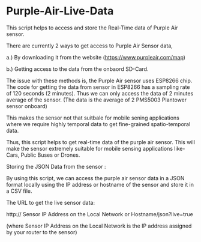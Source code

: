 # Purple-Air-Live-Data
This script helps to access and store the Real-Time data of Purple Air sensor. 

There are currently 2 ways to get access to Purple Air Sensor data, 

a.) By downloading it from the website (https://www.purpleair.com/map)  

b.) Getting access to the data from the onbaord SD-Card.

The issue with these methods is, the Purple Air sensor uses ESP8266 chip. The code for getting the data from sensor in ESP8266 has a sampling rate of 120 seconds (2 minutes).
Thus we can only access the data of 2 minutes average of the sensor. (The data is the average of 2 PMS5003 Plantower sensor onboard)

This makes the sensor not that suitbale for mobile sening applications where we require highly temporal data to get fine-grained spatio-temporal data.

Thus, this script helps to get real-time data of the purple air sensor. This will make the sensor extremely suitable for mobile sensing applications like- Cars, Public Buses or Drones.

Storing the JSON Data from the sensor : 

By using this script, we can access the purple air sensor data in a JSON format locally using the IP address or hostname of the sensor and store it in a CSV file.

The URL to get the live sensor data:

http:// Sensor IP Address on the Local Network or Hostname/json?live=true
  
(where Sensor IP Address on the Local Network is the IP address assigned by your router to the sensor)
